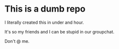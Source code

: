 # This is a dumb repo

I literally created this in under and hour.

It's so my friends and I can be stupid in our groupchat.

Don't @ me.
